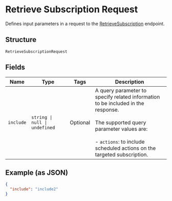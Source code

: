 
# Retrieve Subscription Request

Defines input parameters in a request to the
[RetrieveSubscription](../api/subscriptions.md#retrieve-subscription) endpoint.

## Structure

`RetrieveSubscriptionRequest`

## Fields

| Name | Type | Tags | Description |
|  --- | --- | --- | --- |
| `include` | `string \| null \| undefined` | Optional | A query parameter to specify related information to be included in the response.<br/><br/>The supported query parameter values are:<br/><br/>- `actions`: to include scheduled actions on the targeted subscription. |

## Example (as JSON)

```json
{
  "include": "include2"
}
```

